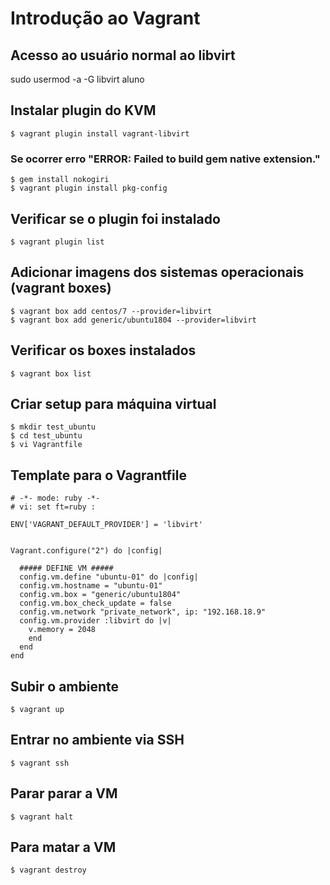 # Introdução ao Vagrant

## Acesso ao usuário normal ao libvirt
sudo usermod -a -G libvirt aluno

## Instalar plugin do KVM

```
$ vagrant plugin install vagrant-libvirt
```

### Se ocorrer erro "ERROR: Failed to build gem native extension."

```
$ gem install nokogiri
$ vagrant plugin install pkg-config
```

## Verificar se o plugin foi instalado

```
$ vagrant plugin list
```

## Adicionar imagens dos sistemas operacionais (vagrant boxes)

```
$ vagrant box add centos/7 --provider=libvirt
$ vagrant box add generic/ubuntu1804 --provider=libvirt
```

## Verificar os boxes instalados

```
$ vagrant box list
```

## Criar setup para máquina virtual

```
$ mkdir test_ubuntu
$ cd test_ubuntu
$ vi Vagrantfile
```

## Template para o Vagrantfile

```
# -*- mode: ruby -*-
# vi: set ft=ruby :

ENV['VAGRANT_DEFAULT_PROVIDER'] = 'libvirt'


Vagrant.configure("2") do |config|

  ##### DEFINE VM #####
  config.vm.define "ubuntu-01" do |config|
  config.vm.hostname = "ubuntu-01"
  config.vm.box = "generic/ubuntu1804"
  config.vm.box_check_update = false
  config.vm.network "private_network", ip: "192.168.18.9"
  config.vm.provider :libvirt do |v|
    v.memory = 2048
    end
  end
end
```

## Subir o ambiente

```
$ vagrant up
```

## Entrar no ambiente via SSH

```
$ vagrant ssh
```

## Parar parar a VM

```
$ vagrant halt
```

## Para matar a VM

```
$ vagrant destroy
```
